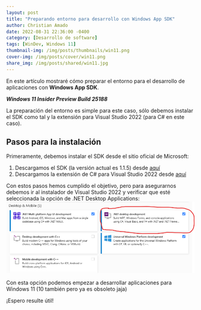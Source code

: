 ```yaml
---
layout: post
title: "Preparando entorno para desarrollo con Windows App SDK"
author: Christian Amado
date: 2022-08-31 22:36:00 -0400
category: [Desarrollo de software]
tags: [WinDev, Windows 11]
thumbnail-img: /img/posts/thumbnails/win11.png
cover-img: /img/posts/cover/win11.png
share_img: /img/posts/shared/win11.jpg
---
```


En este artículo mostraré cómo preparar el entorno para el desarrollo de aplicaciones con **Windows App SDK**.

***Windows 11 Insider Preview Build 25188***

<!--more-->

La preparación del entorno es simple para este caso, sólo debemos instalar el SDK como tal y la extensión para Visual Studio 2022 (para C# en este caso).

## Pasos para la instalación
Primeramente, debemos instalar el SDK desde el sitio oficial de Microsoft:
1. Descargamos el SDK (la versión actual es 1.1.5) desde [aquí](https://aka.ms/windowsappsdk/1.1/1.1.5/windowsappruntimeinstall-x64.exe)  
2. Descargamos la extensión de C# para Visual Studio 2022 desde [aquí](https://aka.ms/windowsappsdk/1.1/1.1.5/WindowsAppSDK.Cs.Extension.Dev17.Standalone.vsix)  

Con estos pasos hemos cumplido el objetivo, pero para asegurarnos debemos ir al instalador de Visual Studio 2022 y verificar que esté seleccionada la opción de .NET Desktop Applications:
![](/img/posts/2022/08/31/1.png)  

Con esta opción podemos empezar a desarrollar aplicaciones para Windows 11 (10 también pero ya es obsoleto jaja)  

¡Espero resulte útil!
